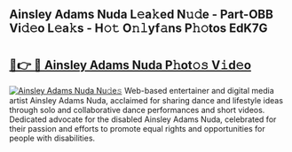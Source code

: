## Ainsley Adams Nuda L𝚎a𝚔ed N𝚞𝚍e - Part-OBB Vi𝚍𝚎o L𝚎a𝚔s - H𝚘𝚝 O𝚗𝚕yf𝚊ns P𝚑𝚘tos EdK7G

# <h2><a href="http://kf6ppq.oniu.top/?m=Ainsley+Adams+Nuda">🔗👉 🔴 Ainsley Adams Nuda P𝚑ot𝚘𝚜 V𝚒d𝚎o</a></h2>

[![Ainsley Adams Nuda Nu𝚍e𝚜](https://i.imgur.com/0qMVB7G.gif)](http://kf6ppq.oniu.top/?m=Ainsley+Adams+Nuda)
Web-based entertainer and digital media artist Ainsley Adams Nuda, acclaimed for sharing dance and lifestyle ideas through solo and collaborative dance performances and short videos. Dedicated advocate for the disabled Ainsley Adams Nuda, celebrated for their passion and efforts to promote equal rights and opportunities for people with disabilities.  
